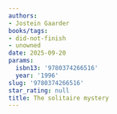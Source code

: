 ```yaml
---
authors:
- Jostein Gaarder
books/tags:
- did-not-finish
- unowned
date: 2025-09-20
params:
  isbn13: '9780374266516'
  year: '1996'
slug: '9780374266516'
star_rating: null
title: The solitaire mystery
---
```



<!--more-->